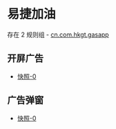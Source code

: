 # 易捷加油

存在 2 规则组 - [cn.com.hkgt.gasapp](/src/apps/cn.com.hkgt.gasapp.ts)

## 开屏广告

- [快照-0](https://i.gkd.li/import/12740125)

## 广告弹窗

- [快照-0](https://i.gkd.li/import/12744270)
